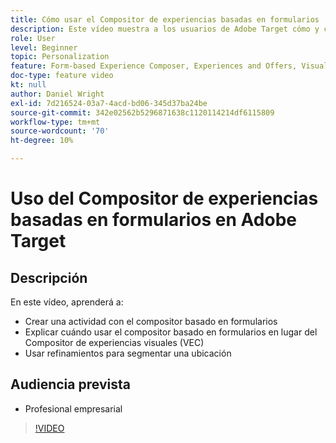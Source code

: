 ```yaml
---
title: Cómo usar el Compositor de experiencias basadas en formularios
description: Este vídeo muestra a los usuarios de Adobe Target cómo y cuándo utilizar el compositor de experiencias basadas en formularios.
role: User
level: Beginner
topic: Personalization
feature: Form-based Experience Composer, Experiences and Offers, Visual Experience Composer (VEC)
doc-type: feature video
kt: null
author: Daniel Wright
exl-id: 7d216524-03a7-4acd-bd06-345d37ba24be
source-git-commit: 342e02562b5296871638c1120114214df6115809
workflow-type: tm+mt
source-wordcount: '70'
ht-degree: 10%

---
```


# Uso del Compositor de experiencias basadas en formularios en Adobe Target

## Descripción

En este vídeo, aprenderá a:

* Crear una actividad con el compositor basado en formularios
* Explicar cuándo usar el compositor basado en formularios en lugar del Compositor de experiencias visuales (VEC)
* Usar refinamientos para segmentar una ubicación

## Audiencia prevista

* Profesional empresarial

>[!VIDEO](https://video.tv.adobe.com/v/17390/?quality=12)
